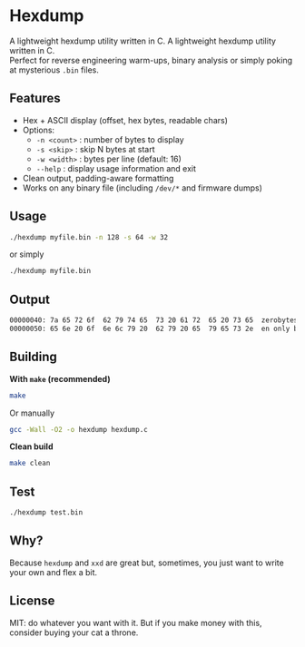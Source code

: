 # Hexdump

A lightweight hexdump utility written in C.
A lightweight hexdump utility written in C.  
Perfect for reverse engineering warm-ups, binary analysis or simply poking at mysterious `.bin` files.

## Features

- Hex + ASCII display (offset, hex bytes, readable chars)
- Options:
    - `-n <count>` : number of bytes to display
    - `-s <skip>` : skip N bytes at start
    - `-w <width>` : bytes per line (default: 16)
    - `--help`     : display usage information and exit
- Clean output, padding-aware formatting
- Works on any binary file (including `/dev/*` and firmware dumps)

## Usage

```bash
./hexdump myfile.bin -n 128 -s 64 -w 32
```
or simply
```bash
./hexdump myfile.bin
```

## Output
```bash
00000040: 7a 65 72 6f  62 79 74 65  73 20 61 72  65 20 73 65  zerobytes are se
00000050: 65 6e 20 6f  6e 6c 79 20  62 79 20 65  79 65 73 2e  en only by eyes.
```

## Building

**With `make` (recommended)**

```bash
make
```

Or manually
```bash
gcc -Wall -O2 -o hexdump hexdump.c
```

**Clean build**
```bash
make clean
```

## Test

```bash
./hexdump test.bin
```

## Why?

Because `hexdump` and `xxd` are great but, sometimes, you just want to write your own and flex a bit.

## License

MIT: do whatever you want with it.
But if you make money with this, consider buying your cat a throne.
